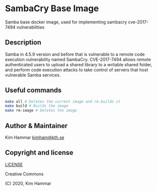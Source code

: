 # SambaCry Base Image

Samba base docker image, used for implementing sambacry cve-2017-7494 vulnerabilities  

## Description

Samba in 4.5.9 version and before that is vulnerable to a remote code execution vulnerability named SambaCry. CVE-2017-7494 allows remote authenticated users to upload a shared library to a writable shared folder, and perform code execution attacks to take control of servers that host vulnerable Samba services.

## Useful commands

```bash
make all # Deletes the current image and re-builds it
make build # Builds the image
make rm-image # Deletes the image   
```

## Author & Maintainer

Kim Hammar <kimham@kth.se>

## Copyright and license

[LICENSE](../../../LICENSE.md)

Creative Commons

(C) 2020, Kim Hammar